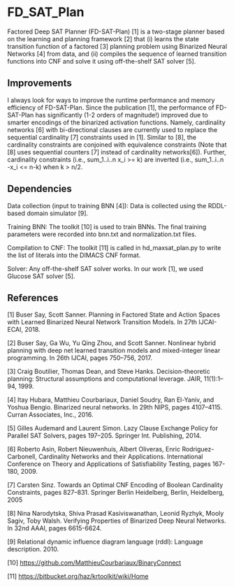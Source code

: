 # FD_SAT_Plan

Factored Deep SAT Planner (FD-SAT-Plan) [1] is a two-stage planner based on the learning and planning framework [2] that (i) learns the state transition function of a factored [3] planning problem using Binarized Neural Networks [4] from data, and (ii) compiles the sequence of learned transition functions into CNF and solve it using off-the-shelf SAT solver [5].

## Improvements

I always look for ways to improve the runtime performance and memory efficiency of FD-SAT-Plan. Since the publication [1], the performance of FD-SAT-Plan has significantly (1-2 orders of magnitude!) improved due to smarter encodings of the binarized activation functions. Namely, cardinality networks [6] with bi-directional clauses are currently used to replace the sequential cardinality [7] constraints used in [1]. Similar to [8], the cardinality constraints are conjoined with equivalence constraints (Note that [8] uses sequential counters [7] instead of cardinality networks[6]). Further, cardinality constraints (i.e., sum_1..i..n x_i >= k) are inverted (i.e., sum_1..i..n -x_i <= n-k) when k > n/2.

## Dependencies

Data collection (input to training BNN [4]): Data is collected using the RDDL-based domain simulator [9]. 

Training BNN: The toolkit [10] is used to train BNNs. The final training parameters were recorded into bnn.txt and normalization.txt files.

Compilation to CNF: The toolkit [11] is called in hd_maxsat_plan.py to write the list of literals into the DIMACS CNF format.

Solver: Any off-the-shelf SAT solver works. In our work [1], we used Glucose SAT solver [5].

## References
[1] Buser Say, Scott Sanner. Planning in Factored State and Action Spaces with Learned Binarized Neural Network Transition Models. In 27th IJCAI-ECAI, 2018.

[2] Buser Say, Ga Wu, Yu Qing Zhou, and Scott Sanner. Nonlinear hybrid planning with deep net learned transition models and mixed-integer linear programming. In 26th IJCAI, pages 750–756, 2017.

[3] Craig Boutilier, Thomas Dean, and Steve Hanks. Decision-theoretic planning: Structural assumptions and computational leverage. JAIR, 11(1):1–94, 1999.

[4] Itay Hubara, Matthieu Courbariaux, Daniel Soudry, Ran El-Yaniv, and Yoshua Bengio. Binarized neural networks. In 29th NIPS, pages 4107–4115. Curran Associates, Inc., 2016.

[5] Gilles Audemard and Laurent Simon. Lazy Clause Exchange Policy for Parallel SAT Solvers, pages 197–205. Springer Int. Publishing, 2014.

[6] Roberto Asin, Robert Nieuwenhuis, Albert Oliveras, Enric Rodriguez-Carbonell, Cardinality Networks and their Applications. International Conference on Theory and Applications of Satisfiability Testing, pages 167-180, 2009.

[7] Carsten Sinz. Towards an Optimal CNF Encoding of Boolean Cardinality Constraints, pages 827–831. Springer Berlin Heidelberg, Berlin, Heidelberg, 2005

[8] Nina Narodytska, Shiva Prasad Kasiviswanathan, Leonid Ryzhyk, Mooly Sagiv, Toby Walsh. Verifying Properties of Binarized Deep Neural Networks. In 32nd AAAI, pages 6615-6624.

[9] Relational dynamic influence diagram language (rddl): Language description. 2010.

[10] https://github.com/MatthieuCourbariaux/BinaryConnect

[11] https://bitbucket.org/haz/krtoolkit/wiki/Home
